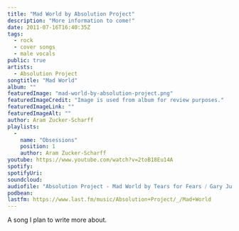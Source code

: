 ```yaml
---
title: "Mad World by Absolution Project"
description: "More information to come!"
date: 2011-07-16T16:40:35Z
tags:
  - rock
  - cover songs
  - male vocals
public: true
artists:
  - Absolution Project
songtitle: "Mad World"
album: ""
featuredImage: "mad-world-by-absolution-project.png"
featuredImageCredit: "Image is used from album for review purposes."
featuredImageLink: ""
featuredImageAlt: ""
author: Aram Zucker-Scharff
playlists:
  -
    name: "Obsessions"
    position: 1
    author: Aram Zucker-Scharff
youtube: https://www.youtube.com/watch?v=2toB18Eu14A
spotify: 
spotifyUri: 
soundcloud:
audiofile: "Absolution Project - Mad World by Tears for Fears ⧸ Gary Jules (Cover).mp3"
podbean:
lastfm: https://www.last.fm/music/Absolution+Project/_/Mad+World
---
```


A song I plan to write more about.
		
